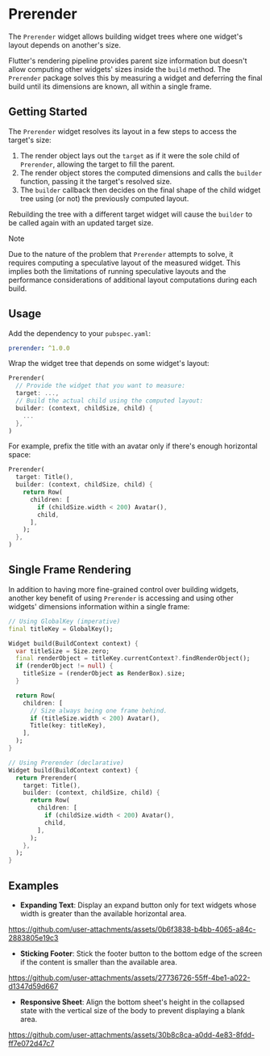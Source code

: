 # Prerender

The `Prerender` widget allows building widget trees where one widget's layout depends on another's size.

Flutter's rendering pipeline provides parent size information but doesn't allow computing other widgets' sizes inside the `build` method. The `Prerender` package solves this by measuring a widget and deferring the final build until its dimensions are known, all within a single frame.

## Getting Started

The `Prerender` widget resolves its layout in a few steps to access the target's size:

1. The render object lays out the `target` as if it were the sole child of `Prerender`, allowing the target to fill the parent.
2. The render object stores the computed dimensions and calls the `builder` function, passing it the target's resolved size.
3. The `builder` callback then decides on the final shape of the child widget tree using (or not) the previously computed layout.

Rebuilding the tree with a different target widget will cause the `builder` to be called again with an updated target size.

> [!NOTE]
> Due to the nature of the problem that `Prerender` attempts to solve, it requires computing a speculative layout of the measured widget. This implies both the limitations of running speculative layouts and the performance considerations of additional layout computations during each build.

## Usage

Add the dependency to your `pubspec.yaml`:

```yaml
prerender: ^1.0.0
```

Wrap the widget tree that depends on some widget's layout:

```dart
Prerender(
  // Provide the widget that you want to measure:
  target: ...,
  // Build the actual child using the computed layout:
  builder: (context, childSize, child) {
    ...
  },
)
```

For example, prefix the title with an avatar only if there's enough horizontal space:

```dart
Prerender(
  target: Title(),
  builder: (context, childSize, child) {
    return Row(
      children: [
        if (childSize.width < 200) Avatar(),
        child,
      ],
    );
  },
)
```

## Single Frame Rendering

In addition to having more fine-grained control over building widgets, another key benefit of using `Prerender` is accessing and using other widgets' dimensions information within a single frame:

```dart
// Using GlobalKey (imperative)
final titleKey = GlobalKey();

Widget build(BuildContext context) {
  var titleSize = Size.zero;
  final renderObject = titleKey.currentContext?.findRenderObject();
  if (renderObject != null) {
    titleSize = (renderObject as RenderBox).size;
  }

  return Row(
    children: [
      // Size always being one frame behind.
      if (titleSize.width < 200) Avatar(),
      Title(key: titleKey),
    ],
  );
}

// Using Prerender (declarative)
Widget build(BuildContext context) {
  return Prerender(
    target: Title(),
    builder: (context, childSize, child) {
      return Row(
        children: [
          if (childSize.width < 200) Avatar(),
          child,
        ],
      );
    },
  );
}
```

## Examples

- **Expanding Text**: Display an expand button only for text widgets whose width is greater than the available horizontal area.

https://github.com/user-attachments/assets/0b6f3838-b4bb-4065-a84c-2883805e19c3

- **Sticking Footer**: Stick the footer button to the bottom edge of the screen if the content is smaller than the available area.

https://github.com/user-attachments/assets/27736726-55ff-4be1-a022-d1347d59d667

- **Responsive Sheet**: Align the bottom sheet's height in the collapsed state with the vertical size of the body to prevent displaying a blank area.

https://github.com/user-attachments/assets/30b8c8ca-a0dd-4e83-8fdd-ff7e072d47c7
